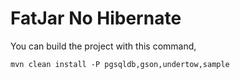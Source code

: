 # FatJar No Hibernate

You can build the project with this command,

```mvn clean install -P pgsqldb,gson,undertow,sample```